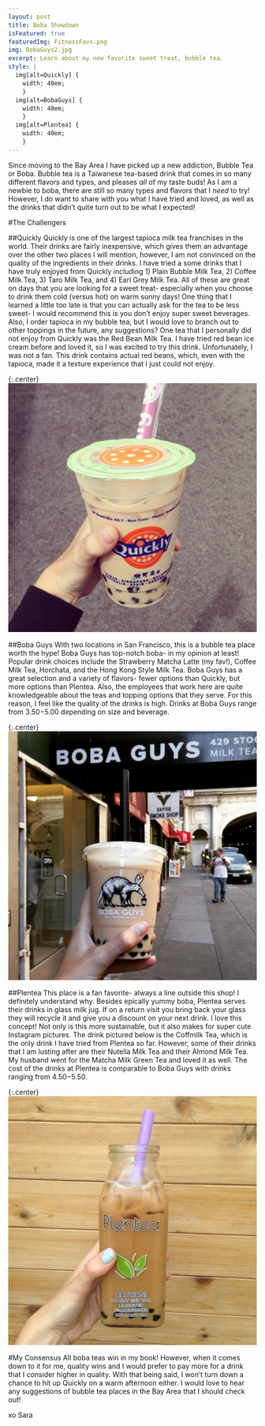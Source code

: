 ```yaml
---
layout: post
title: Boba Showdown
isFeatured: true
featuredImg: FitnessFavs.png
img: BobaGuys2.jpg
excerpt: Learn about my new favorite sweet treat, bubble tea.
style: |
  img[alt=Quickly] {
    width: 40em;
    }
  img[alt=BobaGuys] {
    width: 40em;
    }
  img[alt=Plentea] {
    width: 40em;
    }
---
```


Since moving to the Bay Area I have picked up a new addiction, Bubble Tea or Boba. Bubble tea is a Taiwanese tea-based drink that comes in so many different flavors and types, and pleases *all* of my taste buds! As I am a newbie to boba, there are still so many types and flavors that I *need* to try! However, I do want to share with you what I have tried and loved, as well as the drinks that didn’t quite turn out to be what I expected!

#The Challengers

##Quickly
Quickly is one of the largest tapioca milk tea franchises in the world.  Their drinks are fairly inexpensive, which gives them an advantage over the other two places I will mention, however, I am not convinced on the quality of the ingredients in their drinks.  I have tried a some drinks that I have truly enjoyed from Quickly including 1) Plain Bubble Milk Tea, 2) Coffee Milk Tea, 3) Taro Milk Tea, and 4) Earl Grey Milk Tea.  All of these are great on days that you are looking for a sweet treat- especially when you choose to drink them cold (versus hot) on warm sunny days! One thing that I learned a little too late is that you can actually ask for the tea to be less sweet- I would recommend this is you don’t enjoy super sweet beverages.  Also, I order tapioca in my bubble tea, but I would love to branch out to other toppings in the future, any suggestions? One tea that I personally did not enjoy from Quickly was the Red Bean Milk Tea.  I have tried red bean ice cream before and loved it, so I was excited to try this drink.  Unfortunately, I was not a fan.  This drink contains actual red beans, which, even with the tapioca, made it a texture experience that I just could not enjoy. 

{:.center}
![Quickly](/assets/images/Quickly.jpg "Quickly")

##Boba Guys
With two locations in San Francisco, this is a bubble tea place worth the hype! Boba Guys has top-notch boba- in my opinion at least! Popular drink choices include the Strawberry Matcha Latte (my fav!), Coffee Milk Tea, Horchata, and the Hong Kong Style Milk Tea.  Boba Guys has a great selection and a variety of flavors- fewer options than Quickly, but more options than Plentea.  Also, the employees that work here are quite knowledgeable about the teas and topping options that they serve.  For this reason, I feel like the quality of the drinks is high.  Drinks at Boba Guys range from $3.50-$5.00 depending on size and beverage.

{:.center}
![BobaGuys](/assets/images/BobaGuys.jpg "BobaGuys")

##Plentea
This place is a fan favorite- always a line outside this shop! I definitely understand why.  Besides epically yummy boba, Plentea serves their drinks in glass milk jug. If on a return visit you bring back your glass they will recycle it and give you a discount on your next drink.  I love this concept! Not only is this more sustainable, but it also makes for super cute Instagram pictures. The drink pictured below is the Coffmilk Tea, which is the only drink I have tried from Plentea so far.  However, some of their drinks that I am lusting after are their Nutella Milk Tea and their Almond Milk Tea.  My husband went for the Matcha Milk Green Tea and loved it as well. The cost of the drinks at Plentea is comparable to Boba Guys with drinks ranging from $4.50-$5.50. 

{:.center}
![Plentea](/assets/images/Plentea.jpg "Plentea")

#My Consensus 
All boba teas win in my book! However, when it comes down to it for me, quality wins and I would prefer to pay more for a drink that I consider higher in quality.  With that being said, I won’t turn down a chance to hit up Quickly on a warm afternoon either. I would love to hear any suggestions of bubble tea places in the Bay Area that I should check out!

xo Sara
